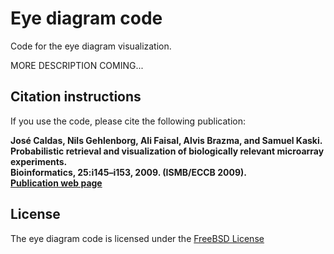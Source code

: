 # Eye diagram code

Code for the eye diagram visualization. 

MORE DESCRIPTION COMING...

## Citation instructions

If you use the code, please cite the following publication:

**José Caldas, Nils Gehlenborg, Ali Faisal, Alvis Brazma, and Samuel Kaski.**<br>
**Probabilistic retrieval and visualization of biologically relevant microarray experiments.**<br>
**Bioinformatics, 25:i145–i153, 2009. (ISMB/ECCB 2009).**<br>
**[Publication web page](http://bioinformatics.oxfordjournals.org/content/25/12/i145.full)**

## License

The eye diagram code is licensed under the [FreeBSD License](https://raw.github.com/ouzor/eyediagram/master/LICENSE)

